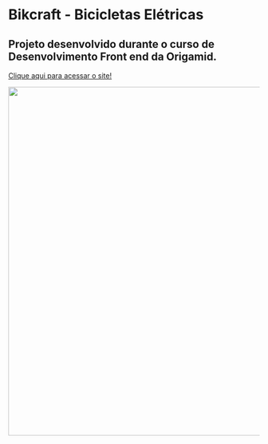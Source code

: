 # Bikcraft - Bicicletas Elétricas

## Projeto desenvolvido durante o curso de Desenvolvimento Front end da Origamid.

<div align="left">

<a href="https://linconvinicius.github.io/bikcraft/">Clique aqui para acessar o site!</a><br>

</div>

<div align="center">
  <img width="700px" src="https://user-images.githubusercontent.com/99558382/179381168-204c95b8-5374-4b52-bf50-e0357f112d05.JPG"/>
</div>
